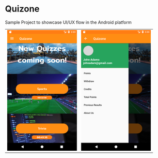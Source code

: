 # Quizone
Sample Project to showcase UI/UX flow in the Android platform
<table> <tr><td>
<img src = "main.png" height = 400 width = 230></td><td>
<img src = "side.png" height = 400 width = 230></td>
</tr> </table>
